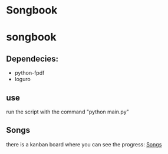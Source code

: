 # Songbook

# songbook
## Dependecies:
- python-fpdf
- loguro
## use
run the script with the command "python main.py"
## Songs
there is a kanban board where you can see the progress: [Songs](https://git.radiirgummii.net/Songbook/Songs/projects/2)
